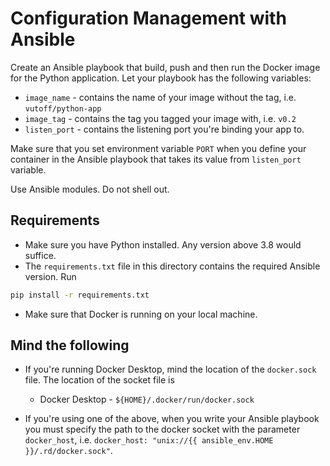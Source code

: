 # Configuration Management with Ansible

Create an Ansible playbook that build, push and then run the Docker image for the Python
application. Let your playbook has the following variables:

* `image_name` - contains the name of your image without the tag, i.e. `vutoff/python-app`
* `image_tag` - contains the tag you tagged your image with, i.e. `v0.2`
* `listen_port` - contains the listening port you're binding your app to.

Make sure that you set environment variable `PORT` when you define your container
in the Ansible playbook that takes its value from `listen_port` variable.

Use Ansible modules. Do not shell out.

## Requirements

* Make sure you have Python installed. Any version above 3.8 would suffice.
* The `requirements.txt` file in this directory contains the required Ansible version. Run

```sh
pip install -r requirements.txt
```

* Make sure that Docker is running on your local machine.

## Mind the following

* If you're running Docker Desktop, mind the location of the `docker.sock` file. The location of the socket file is
  * Docker Desktop - `${HOME}/.docker/run/docker.sock`

* If you're using one of the above, when you write your Ansible playbook you
must specify the path to the docker socket with the parameter `docker_host`,
i.e. `docker_host: "unix://{{ ansible_env.HOME }}/.rd/docker.sock"`.

